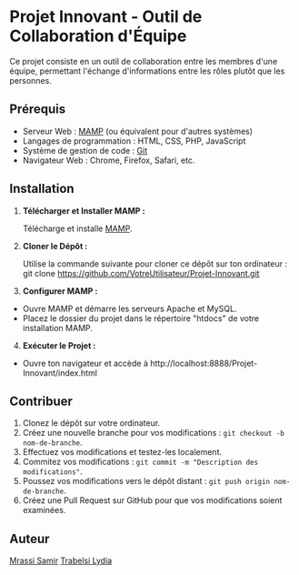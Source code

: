 # Projet Innovant - Outil de Collaboration d'Équipe

Ce projet consiste en un outil de collaboration entre les membres d'une équipe, permettant l'échange d'informations entre les rôles plutôt que les personnes.

## Prérequis

- Serveur Web : [MAMP](https://www.mamp.info/) (ou équivalent pour d'autres systèmes)
- Langages de programmation : HTML, CSS, PHP, JavaScript
- Système de gestion de code : [Git](https://git-scm.com/)
- Navigateur Web : Chrome, Firefox, Safari, etc.

## Installation

1. **Télécharger et Installer MAMP :**

   Télécharge et installe [MAMP](https://www.mamp.info/).

2. **Cloner le Dépôt :**

   Utilise la commande suivante pour cloner ce dépôt sur ton ordinateur :
   git clone https://github.com/VotreUtilisateur/Projet-Innovant.git


3. **Configurer MAMP :**

- Ouvre MAMP et démarre les serveurs Apache et MySQL.
- Placez le dossier du projet dans le répertoire "htdocs" de votre installation MAMP.

4. **Exécuter le Projet :**

- Ouvre ton navigateur et accède à http://localhost:8888/Projet-Innovant/index.html

## Contribuer

1. Clonez le dépôt sur votre ordinateur.
2. Créez une nouvelle branche pour vos modifications : `git checkout -b nom-de-branche`.
3. Effectuez vos modifications et testez-les localement.
4. Commitez vos modifications : `git commit -m "Description des modifications"`.
5. Poussez vos modifications vers le dépôt distant : `git push origin nom-de-branche`.
6. Créez une Pull Request sur GitHub pour que vos modifications soient examinées.

## Auteur

[Mrassi Samir](https://github.com/SamirMrassi)
[Trabelsi Lydia](https://github.com/VotreUtilisateur)

